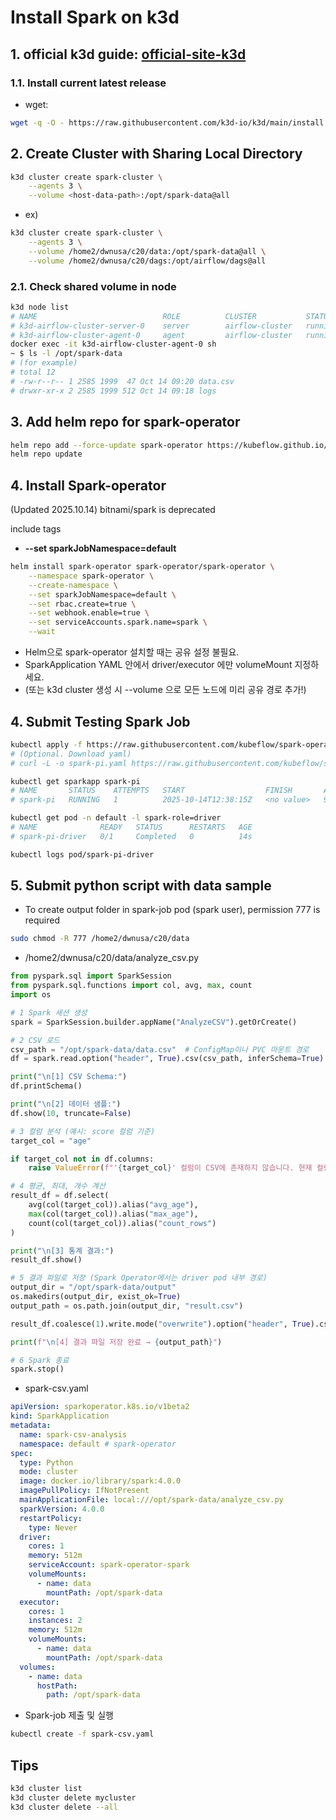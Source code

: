 # Install Spark on k3d

## 1. official k3d guide: [official-site-k3d]
[official-site-k3d]:https://k3d.io/stable/#releases
### 1.1. Install current latest release
- wget: 
```bash
wget -q -O - https://raw.githubusercontent.com/k3d-io/k3d/main/install.sh | bash
```

## 2. Create Cluster with Sharing Local Directory
```bash
k3d cluster create spark-cluster \
    --agents 3 \
    --volume <host-data-path>:/opt/spark-data@all 
```
- ex)
```bash
k3d cluster create spark-cluster \
    --agents 3 \
    --volume /home2/dwnusa/c20/data:/opt/spark-data@all \
    --volume /home2/dwnusa/c20/dags:/opt/airflow/dags@all
```
### 2.1. Check shared volume in node
```bash
k3d node list
# NAME                            ROLE          CLUSTER           STATUS
# k3d-airflow-cluster-server-0    server        airflow-cluster   running
# k3d-airflow-cluster-agent-0     agent         airflow-cluster   running
docker exec -it k3d-airflow-cluster-agent-0 sh
~ $ ls -l /opt/spark-data
# (for example)
# total 12
# -rw-r--r-- 1 2585 1999  47 Oct 14 09:20 data.csv
# drwxr-xr-x 2 2585 1999 512 Oct 14 09:18 logs
```

## 3. Add helm repo for spark-operator 
```bash
helm repo add --force-update spark-operator https://kubeflow.github.io/spark-operator
helm repo update
```

## 4. Install Spark-operator
(Updated 2025.10.14)  bitnami/spark is deprecated

include tags
- **--set sparkJobNamespace=default**
```bash
helm install spark-operator spark-operator/spark-operator \
    --namespace spark-operator \
    --create-namespace \
    --set sparkJobNamespace=default \
    --set rbac.create=true \
    --set webhook.enable=true \
    --set serviceAccounts.spark.name=spark \
    --wait
```
- Helm으로 spark-operator 설치할 때는 공유 설정 불필요.
- SparkApplication YAML 안에서 driver/executor 에만 volumeMount 지정하세요.
- (또는 k3d cluster 생성 시 --volume 으로 모든 노드에 미리 공유 경로 추가!)

## 4. Submit Testing Spark Job
```bash
kubectl apply -f https://raw.githubusercontent.com/kubeflow/spark-operator/refs/heads/master/examples/spark-pi.yaml
# (Optional. Download yaml)
# curl -L -o spark-pi.yaml https://raw.githubusercontent.com/kubeflow/spark-operator/refs/heads/master/examples/spark-pi.yaml

kubectl get sparkapp spark-pi
# NAME       STATUS    ATTEMPTS   START                  FINISH       AGE
# spark-pi   RUNNING   1          2025-10-14T12:38:15Z   <no value>   99s

kubectl get pod -n default -l spark-role=driver 
# NAME              READY   STATUS      RESTARTS   AGE
# spark-pi-driver   0/1     Completed   0          14s

kubectl logs pod/spark-pi-driver
```

## 5. Submit python script with data sample
- To create output folder in spark-job pod (spark user), permission 777 is required
```bash
sudo chmod -R 777 /home2/dwnusa/c20/data
```

- /home2/dwnusa/c20/data/analyze_csv.py
```python
from pyspark.sql import SparkSession
from pyspark.sql.functions import col, avg, max, count
import os

# 1 Spark 세션 생성
spark = SparkSession.builder.appName("AnalyzeCSV").getOrCreate()

# 2 CSV 로드
csv_path = "/opt/spark-data/data.csv"  # ConfigMap이나 PVC 마운트 경로
df = spark.read.option("header", True).csv(csv_path, inferSchema=True)

print("\n[1] CSV Schema:")
df.printSchema()

print("\n[2] 데이터 샘플:")
df.show(10, truncate=False)

# 3 컬럼 분석 (예시: score 컬럼 기준)
target_col = "age"

if target_col not in df.columns:
    raise ValueError(f"'{target_col}' 컬럼이 CSV에 존재하지 않습니다. 현재 컬럼들: {df.columns}")

# 4 평균, 최대, 개수 계산
result_df = df.select(
    avg(col(target_col)).alias("avg_age"),
    max(col(target_col)).alias("max_age"),
    count(col(target_col)).alias("count_rows")
)

print("\n[3] 통계 결과:")
result_df.show()

# 5 결과 파일로 저장 (Spark Operator에서는 driver pod 내부 경로)
output_dir = "/opt/spark-data/output"
os.makedirs(output_dir, exist_ok=True)
output_path = os.path.join(output_dir, "result.csv")

result_df.coalesce(1).write.mode("overwrite").option("header", True).csv(output_path)

print(f"\n[4] 결과 파일 저장 완료 → {output_path}")

# 6 Spark 종료
spark.stop()
```

- spark-csv.yaml
```yaml
apiVersion: sparkoperator.k8s.io/v1beta2
kind: SparkApplication
metadata:
  name: spark-csv-analysis
  namespace: default # spark-operator
spec:
  type: Python
  mode: cluster
  image: docker.io/library/spark:4.0.0
  imagePullPolicy: IfNotPresent
  mainApplicationFile: local:///opt/spark-data/analyze_csv.py
  sparkVersion: 4.0.0
  restartPolicy:
    type: Never
  driver:
    cores: 1
    memory: 512m
    serviceAccount: spark-operator-spark
    volumeMounts:
      - name: data
        mountPath: /opt/spark-data
  executor:
    cores: 1
    instances: 2
    memory: 512m
    volumeMounts:
      - name: data
        mountPath: /opt/spark-data
  volumes:
    - name: data
      hostPath:
        path: /opt/spark-data
```
- Spark-job 제출 및 실행
```bash
kubectl create -f spark-csv.yaml
```


## Tips
```bash
k3d cluster list
k3d cluster delete mycluster
k3d cluster delete --all
```